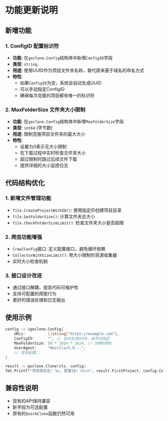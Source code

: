 # 功能更新说明

## 新增功能

### 1. ConfigID 配置标识符
- **功能**: 在`goclone.Config`结构体中新增`ConfigID`字段
- **类型**: `string`
- **用途**: 使用UUID作为项目文件夹名称，替代原来基于域名的命名方式
- **特性**: 
  - 如果`ConfigID`为空，系统会自动生成UUID
  - 可以手动指定ConfigID
  - 确保每次克隆的项目都有唯一的标识符

### 2. MaxFolderSize 文件夹大小限制
- **功能**: 在`goclone.Config`结构体中新增`MaxFolderSize`字段
- **类型**: `int64` (字节数)
- **用途**: 限制克隆项目文件夹的最大大小
- **特性**:
  - 设置为0表示无大小限制
  - 在下载过程中实时检查文件夹大小
  - 超过限制时跳过后续文件下载
  - 提供详细的大小监控日志

## 代码结构优化

### 1. 新增文件管理功能
- `file.CreateProjectWithID()`: 使用指定ID创建项目目录
- `file.GetFolderSize()`: 计算文件夹总大小
- `file.CheckFolderSizeLimit()`: 检查文件夹大小是否超限

### 2. 爬虫功能增强
- `CrawlConfig`接口: 定义配置接口，避免循环依赖
- `CollectorWithSizeLimit()`: 带大小限制的资源收集器
- 实时大小检查机制

### 3. 接口设计改进
- 通过接口解耦，提高代码可维护性
- 支持可配置的爬取行为
- 更好的错误处理和日志输出

## 使用示例

```go
config := &goclone.Config{
    URLs:          []string{"https://example.com"},
    ConfigID:      "", // 自动生成UUID，或手动指定
    MaxFolderSize: 50 * 1024 * 1024, // 50MB限制
    UserAgent:     "Mozilla/5.0...",
    // 其他配置...
}

result := goclone.Clone(ctx, config)
fmt.Printf("项目保存在: %s, 配置ID: %s\n", result.FirstProject, config.ConfigID)
```

## 兼容性说明
- 现有的API保持兼容
- 新字段为可选配置
- 原有的`QuickClone`函数仍然可用 